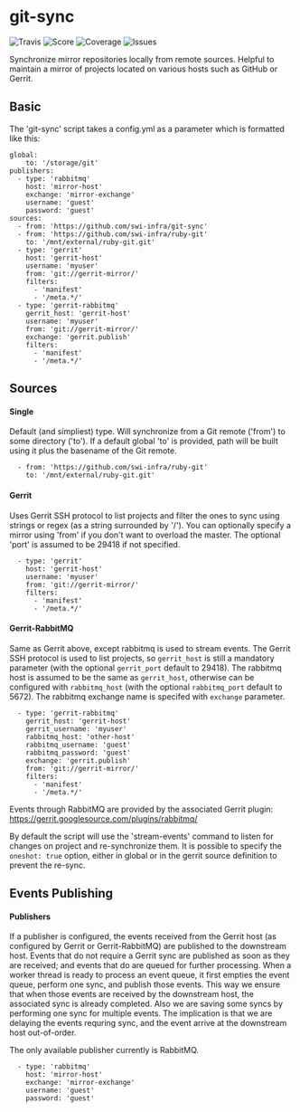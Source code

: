 git-sync
========

![Travis](https://img.shields.io/travis/swi-infra/git-sync.svg)
![Score](https://img.shields.io/codeclimate/github/swi-infra/git-sync.svg)
![Coverage](https://img.shields.io/codeclimate/coverage/github/swi-infra/git-sync.svg)
![Issues](https://img.shields.io/codeclimate/issues/github/swi-infra/git-sync.svg)

Synchronize mirror repositories locally from remote sources.
Helpful to maintain a mirror of projects located on various hosts such as GitHub or Gerrit.

Basic
-----

The 'git-sync' script takes a config.yml as a parameter which is formatted like this:

```
global:
    to: '/storage/git'
publishers:
  - type: 'rabbitmq'
    host: 'mirror-host'
    exchange: 'mirror-exchange'
    username: 'guest'
    password: 'guest'
sources:
  - from: 'https://github.com/swi-infra/git-sync'
  - from: 'https://github.com/swi-infra/ruby-git'
    to: '/mnt/external/ruby-git.git'
  - type: 'gerrit'
    host: 'gerrit-host'
    username: 'myuser'
    from: 'git://gerrit-mirror/'
    filters:
      - 'manifest'
      - '/meta.*/'
  - type: 'gerrit-rabbitmq'
    gerrit_host: 'gerrit-host'
    username: 'myuser'
    from: 'git://gerrit-mirror/'
    exchange: 'gerrit.publish'
    filters:
      - 'manifest'
      - '/meta.*/'
```

Sources
-------

#### Single

Default (and simpliest) type. Will synchronize from a Git remote ('from') to some directory ('to').
If a default global 'to' is provided, path will be built using it plus the basename of the Git remote.

```
  - from: 'https://github.com/swi-infra/ruby-git'
    to: '/mnt/external/ruby-git.git'
```

#### Gerrit

Uses Gerrit SSH protocol to list projects and filter the ones to sync using strings or regex (as a string surrounded by '/').
You can optionally specify a mirror using 'from' if you don't want to overload the master.
The optional 'port' is assumed to be 29418 if not specified.

```
  - type: 'gerrit'
    host: 'gerrit-host'
    username: 'myuser'
    from: 'git://gerrit-mirror/'
    filters:
      - 'manifest'
      - '/meta.*/'
```

#### Gerrit-RabbitMQ

Same as Gerrit above, except rabbitmq is used to stream events. The Gerrit SSH protocol is used to
list projects, so `gerrit_host` is still a mandatory parameter (with the optional `gerrit_port`
default to 29418). The rabbitmq host is assumed to be the same as `gerrit_host`, otherwise can be
configured with `rabbitmq_host` (with the optional `rabbitmq_port` default to 5672).
The rabbitmq exchange name is specifed with `exchange` parameter.

```
  - type: 'gerrit-rabbitmq'
    gerrit_host: 'gerrit-host'
    gerrit_username: 'myuser'
    rabbitmq_host: 'other-host'
    rabbitmq_username: 'guest'
    rabbitmq_password: 'guest'
    exchange: 'gerrit.publish'
    from: 'git://gerrit-mirror/'
    filters:
      - 'manifest'
      - '/meta.*/'
```

Events through RabbitMQ are provided by the associated Gerrit plugin: https://gerrit.googlesource.com/plugins/rabbitmq/

By default the script will use the 'stream-events' command to listen for changes on project and re-synchronize them.
It is possible to specify the ```oneshot: true``` option, either in global or in the gerrit source definition to prevent the re-sync.


Events Publishing
-------

#### Publishers

If a publisher is configured, the events received from the Gerrit host (as configured by Gerrit or
Gerrit-RabbitMQ) are published to the downstream host. Events that do not require a Gerrit sync are
published as soon as they are received; and events that do are queued for further processing. When
a worker thread is ready to process an event queue, it first empties the event queue, perform one
sync, and publish those events. This way we ensure that when those events are received by the
downstream host, the associated sync is already completed.  Also we are saving some syncs by
performing one sync for multiple events. The implication is that we are delaying the events requring
sync, and the event arrive at the downstream host out-of-order.

The only available publisher currently is RabbitMQ.

```
  - type: 'rabbitmq'
    host: 'mirror-host'
    exchange: 'mirror-exchange'
    username: 'guest'
    password: 'guest'
```
